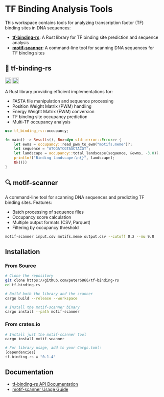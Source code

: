 # TF Binding Analysis Tools

This workspace contains tools for analyzing transcription factor (TF) binding sites in DNA sequences:

- **[tf-binding-rs](tf-binding-rs/)**: A Rust library for TF binding site prediction and sequence analysis
- **[motif-scanner](motif-scanner/)**: A command-line tool for scanning DNA sequences for TF binding sites

## 🧬 tf-binding-rs

[<img alt="github" src="https://img.shields.io/badge/github-peter6866/tf--binding--rs-8da0cb?style=for-the-badge&labelColor=555555&logo=github" height="20">](https://github.com/peter6866/tf-binding-rs)
[<img alt="crates.io" src="https://img.shields.io/crates/v/tf-binding-rs.svg?style=for-the-badge&color=fc8d62&logo=rust" height="20">](https://crates.io/crates/tf-binding-rs)

A Rust library providing efficient implementations for:

- FASTA file manipulation and sequence processing
- Position Weight Matrix (PWM) handling
- Energy Weight Matrix (EWM) conversion
- TF binding site occupancy prediction
- Multi-TF occupancy analysis

```rust
use tf_binding_rs::occupancy;

fn main() -> Result<(), Box<dyn std::error::Error>> {
    let ewms = occupancy::read_pwm_to_ewm("motifs.meme")?;
    let sequence = "ATCGATCGTAGCTACGT";
    let landscape = occupancy::total_landscape(sequence, &ewms, -3.0)?;
    println!("Binding landscape:\n{}", landscape);
    Ok(())
}
```

## 🔍 motif-scanner

A command-line tool for scanning DNA sequences and predicting TF binding sites. Features:

- Batch processing of sequence files
- Occupancy score calculation
- Multiple output formats (CSV, Parquet)
- Filtering by occupancy threshold

```bash
motif-scanner input.csv motifs.meme output.csv --cutoff 0.2 --mu 9.0
```

## Installation

### From Source

```bash
# Clone the repository
git clone https://github.com/peter6866/tf-binding-rs
cd tf-binding-rs

# Build both the library and the scanner
cargo build --release --workspace

# Install the motif-scanner binary
cargo install --path motif-scanner
```

### From crates.io

```bash
# Install just the motif-scanner tool
cargo install motif-scanner

# For library usage, add to your Cargo.toml:
[dependencies]
tf-binding-rs = "0.1.4"
```

## Documentation

- [tf-binding-rs API Documentation](https://docs.rs/tf-binding-rs)
- [motif-scanner Usage Guide](motif-scanner/README.md)
